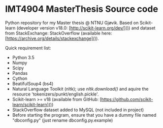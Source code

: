 # IMT4904 MasterThesis Source code

Python repository for my Master thesis @ NTNU Gjøvik.
Based on Scikit-learn (developer version v18.0: [http://scikit-learn.org/dev/]()) 
and dataset from StackExchange: StackOverflow (available here: [https://archive.org/details/stackexchange]()).

Quick requirement list:
- Python 3.5
- Numpy
- Scipy
- Pandas
- Cython
- BeatifulSoup4 (bs4) 
- Natural Language Toolkit (nltk); use *nltk.download()* and aquire the resource 'tokenizers/punkt/english.pickle'.
- Scikit-learn >= v18 (available from GitHub: [https://github.com/scikit-learn/scikit-learn]())
- StackOverflow dataset added to MySQL (not included in project)
- Before starting the program, ensure that you have a dummy file named "dbconfig.py" (just rename dbconfig.py.example)
